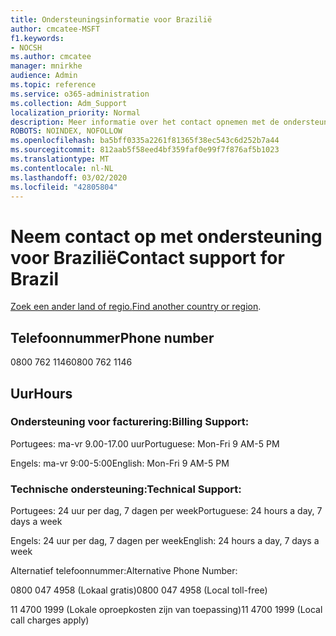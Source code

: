 ```yaml
---
title: Ondersteuningsinformatie voor Brazilië
author: cmcatee-MSFT
f1.keywords:
- NOCSH
ms.author: cmcatee
manager: mnirkhe
audience: Admin
ms.topic: reference
ms.service: o365-administration
ms.collection: Adm_Support
localization_priority: Normal
description: Meer informatie over het contact opnemen met de ondersteuning van uw land of regio.
ROBOTS: NOINDEX, NOFOLLOW
ms.openlocfilehash: ba5bff0335a2261f81365f38ec543c6d252b7a44
ms.sourcegitcommit: 812aab5f58eed4bf359faf0e99f7f876af5b1023
ms.translationtype: MT
ms.contentlocale: nl-NL
ms.lasthandoff: 03/02/2020
ms.locfileid: "42805804"
---
```

# <a name="contact-support-for-brazil"></a><span data-ttu-id="f54e7-103">Neem contact op met ondersteuning voor Brazilië</span><span class="sxs-lookup"><span data-stu-id="f54e7-103">Contact support for Brazil</span></span>

<span data-ttu-id="f54e7-104">[Zoek een ander land of regio.](../contact-support-for-business-products.md)</span><span class="sxs-lookup"><span data-stu-id="f54e7-104">[Find another country or region](../contact-support-for-business-products.md).</span></span>

## <a name="phone-number"></a><span data-ttu-id="f54e7-105">Telefoonnummer</span><span class="sxs-lookup"><span data-stu-id="f54e7-105">Phone number</span></span>
<span data-ttu-id="f54e7-106">0800 762 1146</span><span class="sxs-lookup"><span data-stu-id="f54e7-106">0800 762 1146</span></span>

## <a name="hours"></a><span data-ttu-id="f54e7-107">Uur</span><span class="sxs-lookup"><span data-stu-id="f54e7-107">Hours</span></span>
### <a name="billing-support"></a><span data-ttu-id="f54e7-108">Ondersteuning voor facturering:</span><span class="sxs-lookup"><span data-stu-id="f54e7-108">Billing Support:</span></span>

<span data-ttu-id="f54e7-109">Portugees: ma-vr 9.00-17.00 uur</span><span class="sxs-lookup"><span data-stu-id="f54e7-109">Portuguese: Mon-Fri 9 AM-5 PM</span></span>

<span data-ttu-id="f54e7-110">Engels: ma-vr 9:00-5:00</span><span class="sxs-lookup"><span data-stu-id="f54e7-110">English: Mon-Fri 9 AM-5 PM</span></span>

### <a name="technical-support"></a><span data-ttu-id="f54e7-111">Technische ondersteuning:</span><span class="sxs-lookup"><span data-stu-id="f54e7-111">Technical Support:</span></span>

<span data-ttu-id="f54e7-112">Portugees: 24 uur per dag, 7 dagen per week</span><span class="sxs-lookup"><span data-stu-id="f54e7-112">Portuguese: 24 hours a day, 7 days a week</span></span>

<span data-ttu-id="f54e7-113">Engels: 24 uur per dag, 7 dagen per week</span><span class="sxs-lookup"><span data-stu-id="f54e7-113">English: 24 hours a day, 7 days a week</span></span>

<span data-ttu-id="f54e7-114">Alternatief telefoonnummer:</span><span class="sxs-lookup"><span data-stu-id="f54e7-114">Alternative Phone Number:</span></span>

<span data-ttu-id="f54e7-115">0800 047 4958 (Lokaal gratis)</span><span class="sxs-lookup"><span data-stu-id="f54e7-115">0800 047 4958 (Local toll-free)</span></span>

<span data-ttu-id="f54e7-116">11 4700 1999 (Lokale oproepkosten zijn van toepassing)</span><span class="sxs-lookup"><span data-stu-id="f54e7-116">11 4700 1999 (Local call charges apply)</span></span>
